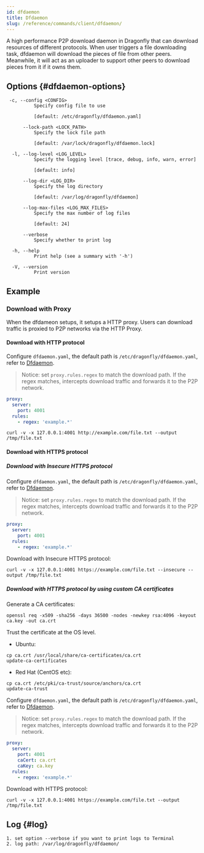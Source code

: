 ```yaml
---
id: dfdaemon
title: Dfdaemon
slug: /reference/commands/client/dfdaemon/
---
```


A high performance P2P download daemon in Dragonfly that can download resources of different protocols.
When user triggers a file downloading task, dfdaemon will download the pieces of file from other peers.
Meanwhile, it will act as an uploader to support other peers to download pieces from it if it owns them.

## Options {#dfdaemon-options}

<!-- markdownlint-disable -->

```text
 -c, --config <CONFIG>
          Specify config file to use

          [default: /etc/dragonfly/dfdaemon.yaml]

      --lock-path <LOCK_PATH>
          Specify the lock file path

          [default: /var/lock/dragonfly/dfdaemon.lock]

  -l, --log-level <LOG_LEVEL>
          Specify the logging level [trace, debug, info, warn, error]

          [default: info]

      --log-dir <LOG_DIR>
          Specify the log directory

          [default: /var/log/dragonfly/dfdaemon]

      --log-max-files <LOG_MAX_FILES>
          Specify the max number of log files

          [default: 24]

      --verbose
          Specify whether to print log

  -h, --help
          Print help (see a summary with '-h')

  -V, --version
          Print version
```

<!-- markdownlint-restore -->

## Example

### Download with Proxy

When the dfdameon setups, it setups a HTTP proxy. Users can download traffic is proxied to P2P networks via the HTTP Proxy.

#### Download with HTTP protocol

Configure `dfdaemon.yaml`, the default path is `/etc/dragonfly/dfdaemon.yaml`,
refer to [Dfdaemon](../../configuration/client/dfdaemon.md).

> Notice: set `proxy.rules.regex` to match the download path.
If the regex matches, intercepts download traffic and forwards it to the P2P network.

```yaml
proxy:
  server:
    port: 4001
  rules:
    - regex: 'example.*'
```

```shell
curl -v -x 127.0.0.1:4001 http://example.com/file.txt --output /tmp/file.txt
```

#### Download with HTTPS protocol

##### Download with Insecure HTTPS protocol

Configure `dfdaemon.yaml`, the default path is `/etc/dragonfly/dfdaemon.yaml`,
refer to [Dfdaemon](../../configuration/client/dfdaemon.md).

> Notice: set `proxy.rules.regex` to match the download path.
> If the regex matches, intercepts download traffic and forwards it to the P2P network.

```yaml
proxy:
  server:
    port: 4001
  rules:
    - regex: 'example.*'
```

Download with Insecure HTTPS protocol:

```shell
curl -v -x 127.0.0.1:4001 https://example.com/file.txt --insecure --output /tmp/file.txt
```

##### Download with HTTPS protocol by using custom CA certificates

Generate a CA certificates:

```shell
openssl req -x509 -sha256 -days 36500 -nodes -newkey rsa:4096 -keyout ca.key -out ca.crt
```

Trust the certificate at the OS level.

- Ubuntu:

```shell
cp ca.crt /usr/local/share/ca-certificates/ca.crt
update-ca-certificates
```

- Red Hat (CentOS etc):

```shell
cp ca.crt /etc/pki/ca-trust/source/anchors/ca.crt
update-ca-trust
```

Configure `dfdaemon.yaml`, the default path is `/etc/dragonfly/dfdaemon.yaml`,
refer to [Dfdaemon](../../configuration/client/dfdaemon.md).

> Notice: set `proxy.rules.regex` to match the download path.
> If the regex matches, intercepts download traffic and forwards it to the P2P network.

```yaml
proxy:
  server:
    port: 4001
    caCert: ca.crt
    caKey: ca.key
  rules:
    - regex: 'example.*'
```

Download with HTTPS protocol:

```shell
curl -v -x 127.0.0.1:4001 https://example.com/file.txt --output /tmp/file.txt
```

## Log {#log}

```text
1. set option --verbose if you want to print logs to Terminal
2. log path: /var/log/dragonfly/dfdaemon/
```
